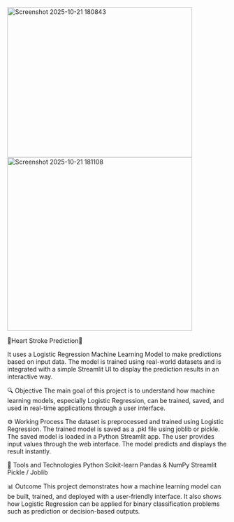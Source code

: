 
<img width="423" height="343" alt="Screenshot 2025-10-21 180843" src="https://github.com/user-attachments/assets/b8821062-96e3-4a67-8bf5-02cdc4907a69" />
<img width="423" height="397" alt="Screenshot 2025-10-21 181108" src="https://github.com/user-attachments/assets/13274679-711b-4768-9a0d-9279866b76c1" />

💓Heart Stroke Prediction💓

It uses a Logistic Regression Machine Learning Model to make predictions based on input data.
The model is trained using real-world datasets and is integrated with a simple Streamlit UI to display the prediction results in an interactive way.

🔍 Objective
The main goal of this project is to understand how machine learning models, especially Logistic Regression, can be trained, saved, and used in real-time applications through a user interface.

⚙️ Working Process
The dataset is preprocessed and trained using Logistic Regression.
The trained model is saved as a .pkl file using joblib or pickle.
The saved model is loaded in a Python Streamlit app.
The user provides input values through the web interface.
The model predicts and displays the result instantly.

🧩 Tools and Technologies
Python
Scikit-learn
Pandas & NumPy
Streamlit
Pickle / Joblib

📊 Outcome
This project demonstrates how a machine learning model can be built, trained, and deployed with a user-friendly interface.
It also shows how Logistic Regression can be applied for binary classification problems such as prediction or decision-based outputs.
